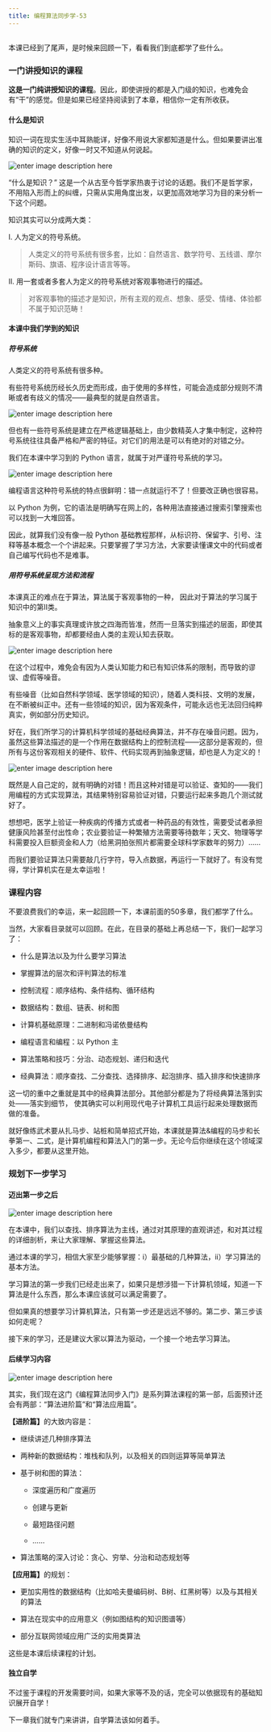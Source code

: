 ```yaml
---
title: 编程算法同步学-53
---
```

<article id="topicContainer" class="column_content"><h2 class="topic_title"></h2><div><p>本课已经到了尾声，是时候来回顾一下，看看我们到底都学了些什么。</p>
<h3 id="">一门讲授知识的课程</h3>
<p><strong>这是一门纯讲授知识的课程</strong>。因此，即使讲授的都是入门级的知识，也难免会有“干”的感觉。但是如果已经坚持阅读到了本章，相信你一定有所收获。</p>
<h4 id="-1">什么是知识</h4>
<p>知识一词在现实生活中耳熟能详，好像不用说大家都知道是什么。但如果要讲出准确的知识的定义，好像一时又不知道从何说起。</p>
<p><img src="https://images.gitbook.cn/ce0e0da0-c56f-11e9-9814-b9a401dd019a" alt="enter image description here" /></p>
<p>“什么是知识？” 这是一个从古至今哲学家热衷于讨论的话题。我们不是哲学家，不用陷入形而上的纠缠，只需从实用角度出发，以更加高效地学习为目的来分析一下这个问题。</p>
<p>知识其实可以分成两大类：</p>
<p>I.    人为定义的符号系统。</p>
<blockquote>
  <p>人类定义的符号系统有很多套，比如：自然语言、数学符号、五线谱、摩尔斯码、旗语、程序设计语言等等。</p>
</blockquote>
<p>II.    用一套或者多套人为定义的符号系统对客观事物进行的描述。</p>
<blockquote>
  <p>对客观事物的描述才是知识，所有主观的观点、想象、感受、情绪、体验都不属于知识范畴！</p>
</blockquote>
<h4 id="-2">本课中我们学到的知识</h4>
<h5 id="-3"><strong>符号系统</strong></h5>
<p>人类定义的符号系统有很多种。</p>
<p>有些符号系统历经长久历史而形成，由于使用的多样性，可能会造成部分规则不清晰或者有歧义的情况——最典型的就是自然语言。</p>
<p><img src="https://images.gitbook.cn/26732480-c570-11e9-a29f-81c770546b99" alt="enter image description here" /></p>
<p>但也有一些符号系统是建立在严格逻辑基础上，由少数精英人才集中制定，这种符号系统往往具备严格和严密的特征。对它们的用法是可以有绝对的对错之分。</p>
<p>我们在本课中学习到的 Python 语言，就属于对严谨符号系统的学习。</p>
<p><img src="https://images.gitbook.cn/424507a0-c570-11e9-ac57-95e354fe97bc" alt="enter image description here" /></p>
<p>编程语言这种符号系统的特点很鲜明：错一点就运行不了！但要改正确也很容易。</p>
<p>以 Python 为例，它的语法是明确写在网上的，各种用法直接通过搜索引擎搜索也可以找到一大堆回答。</p>
<p>因此，就算我们没有像一般 Python 基础教程那样，从标识符、保留字、引号、注释等基本概念一个个讲起来。只要掌握了学习方法，大家要读懂课文中的代码或者自己编写代码也不是难事。</p>
<h5 id="-4"><strong>用符号系统呈现方法和流程</strong></h5>
<p>本课真正的难点在于算法，算法属于客观事物的一种， 因此对于算法的学习属于知识中的第II类。</p>
<p>抽象意义上的事实真理或许放之四海而皆准，然而一旦落实到描述的层面，即使其标的是客观事物，却都要经由人类的主观认知去获取。</p>
<p><img src="https://images.gitbook.cn/fd3811b0-c570-11e9-9814-b9a401dd019a" alt="enter image description here" /></p>
<p>在这个过程中，难免会有因为人类认知能力和已有知识体系的限制，而导致的谬误、虚假等噪音。</p>
<p>有些噪音（比如自然科学领域、医学领域的知识），随着人类科技、文明的发展，在不断被纠正中。还有一些领域的知识，因为客观条件，可能永远也无法回归纯粹真实，例如部分历史知识。</p>
<p>好在，我们所学习的计算机科学领域的基础经典算法，并不存在噪音问题。因为，虽然这些算法描述的是一个作用在数据结构上的控制流程——这部分是客观的，但所有与这份客观相关的硬件、软件、代码实现再到抽象逻辑，却也是人为定义的！</p>
<p><img src="https://images.gitbook.cn/0b4b2080-c571-11e9-a29f-81c770546b99" alt="enter image description here" /></p>
<p>既然是人自己定的，就有明确的对错！而且这种对错是可以验证、查知的——我们用编程的方式实现算法，其结果特别容易验证对错，只要运行起来多跑几个测试就好了。</p>
<p>想想吧，医学上验证一种疾病的传播方式或者一种药品的有效性，需要受试者承担健康风险甚至付出性命；农业要验证一种繁殖方法需要等待数年；天文、物理等学科需要投入巨额资金和人力（给黑洞拍张照片都需要全球科学家数年的努力）……</p>
<p>而我们要验证算法只需要敲几行字符，导入点数据，再运行一下就好了。有没有觉得，学计算机实在是太幸运啦！</p>
<h3 id="-5">课程内容</h3>
<p>不要浪费我们的幸运，来一起回顾一下，本课前面的50多章，我们都学了什么。</p>
<p>当然，大家看目录就可以回顾。在此，在目录的基础上再总结一下，我们一起学习了：</p>
<ul>
<li><p>什么是算法以及为什么要学习算法</p></li>
<li><p>掌握算法的层次和评判算法的标准</p></li>
<li><p>控制流程：顺序结构、条件结构、循环结构</p></li>
<li><p>数据结构：数组、链表、树和图</p></li>
<li><p>计算机基础原理：二进制和冯诺依曼结构</p></li>
<li><p>编程语言和编程：以 Python 主</p></li>
<li><p>算法策略和技巧：分治、动态规划、递归和迭代</p></li>
<li><p>经典算法：顺序查找、二分查找、选择排序、起泡排序、插入排序和快速排序</p></li>
</ul>
<p>这一切的重中之重就是其中的经典算法部分。其他部分都是为了将经典算法落到实处——落实到细节， 使其确实可以利用现代电子计算机工具运行起来处理数据而做的准备。</p>
<p>就好像练武术要从扎马步、站桩和简单招式开始，本课就是算法&amp;编程的马步和长拳第一、二式，是计算机编程和算法入门的第一步。无论今后你继续在这个领域深入多少，都要从这里开始。</p>
<h3 id="-6">规划下一步学习</h3>
<h4 id="-7">迈出第一步之后</h4>
<p><img src="https://images.gitbook.cn/484ad1b0-c571-11e9-ad98-bde442386274" alt="enter image description here" /></p>
<p>在本课中，我们以查找、排序算法为主线，通过对其原理的直观讲述，和对其过程的详细剖析，来让大家理解、掌握这些算法。</p>
<p>通过本课的学习，相信大家至少能够掌握：i）最基础的几种算法，ii）学习算法的基本方法。</p>
<p>学习算法的第一步我们已经走出来了，如果只是想涉猎一下计算机领域，知道一下算法是什么东西，那么本课应该就可以满足需要了。</p>
<p>但如果真的想要学习计算机算法，只有第一步还是远远不够的。第二步、第三步该如何走呢？</p>
<p>接下来的学习，还是建议大家以算法为驱动，一个接一个地去学习算法。</p>
<h4 id="-8">后续学习内容</h4>
<p><img src="https://images.gitbook.cn/5b1eeb00-c571-11e9-ac57-95e354fe97bc" alt="enter image description here" /></p>
<p>其实，我们现在这门《编程算法同步入门》是系列算法课程的第一部，后面预计还会有两部：“算法进阶篇”和“算法应用篇”。</p>
<p><strong>【进阶篇】</strong>的大致内容是：</p>
<ul>
<li><p>继续讲述几种排序算法</p></li>
<li><p>两种新的数据结构：堆栈和队列，以及相关的四则运算等简单算法</p></li>
<li><p>基于树和图的算法：</p>
<ul>
<li><p>深度遍历和广度遍历</p></li>
<li><p>创建与更新</p></li>
<li><p>最短路径问题</p></li>
<li><p>……</p></li></ul></li>
<li><p>算法策略的深入讨论：贪心、穷举、分治和动态规划等</p></li>
</ul>
<p><strong>【应用篇】</strong>的规划：</p>
<ul>
<li><p>更加实用性的数据结构（比如哈夫曼编码树、B树、红黑树等）以及与其相关的算法</p></li>
<li><p>算法在现实中的应用意义（例如图结构的知识图谱等）</p></li>
<li><p>部分互联网领域应用广泛的实用类算法</p></li>
</ul>
<p>这些是本课后续课程的计划。</p>
<h4 id="-9">独立自学</h4>
<p>不过鉴于课程的开发需要时间，如果大家等不及的话，完全可以依据现有的基础知识展开自学！</p>
<p>下一章我们就专门来讲讲，自学算法该如何着手。</p></div></article>
